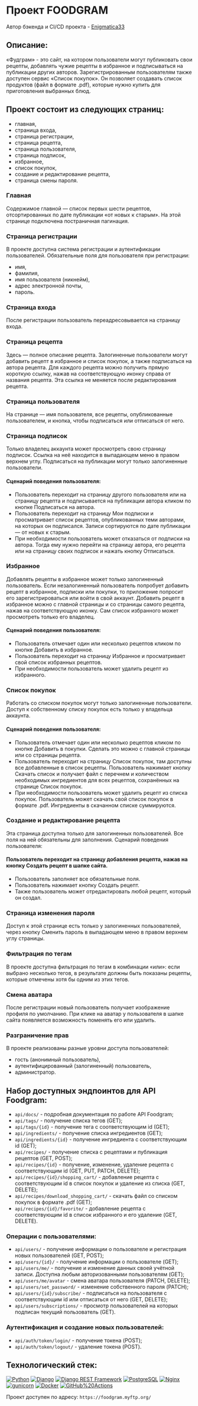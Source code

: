 # Проект FOODGRAM
Автор бэкенда и CI/CD проекта - [Enigmatica33](https://github.com/Enigmatica33)
## Описание: 
«Фудграм» - это сайт, на котором пользователи могут публиковать свои рецепты, добавлять чужие рецепты в избранное и подписываться на публикации других авторов. Зарегистрированным пользователям также доступен сервис «Список покупок». Он позволяет создавать список продуктов (файл в формате .pdf), которые нужно купить для приготовления выбранных блюд.

## Проект состоит из следующих страниц: 
* главная,
* страница входа,
* страница регистрации,
* страница рецепта,
* страница пользователя,
* страница подписок,
* избранное,
* список покупок,
* создание и редактирование рецепта,
* страница смены пароля.

### Главная 
Содержимое главной — список первых шести рецептов, отсортированных по дате публикации «от новых к старым». На этой странице подключена постраничная пагинация.

### Страница регистрации
В проекте доступна система регистрации и аутентификации пользователей. Обязательные поля для пользователя при регистрации:
* имя,
* фамилия,
* имя пользователя (никнейм),
* адрес электронной почты,
* пароль.

### Страница входа
После регистрации пользователь переадресовывается на страницу входа.

### Страница рецепта
Здесь — полное описание рецепта. Залогиненные пользователи могут добавить рецепт в избранное и список покупок, а также подписаться на автора рецепта. Для каждого рецепта можно получить прямую короткую ссылку, нажав на соответствующую иконку справа от названия рецепта. Эта ссылка не меняется после редактирования рецепта.

### Страница пользователя
На странице — имя пользователя, все рецепты, опубликованные пользователем, и кнопка, чтобы подписаться или отписаться от него.

### Страница подписок
Только владелец аккаунта может просмотреть свою страницу подписок. Ссылка на неё находится в выпадающем меню в правом верхнем углу. Подписаться на публикации могут только залогиненные пользователи.
#### Сценарий поведения пользователя:
* Пользователь переходит на страницу другого пользователя или на страницу рецепта и подписывается на публикации автора кликом по кнопке Подписаться на автора.
* Пользователь переходит на страницу Мои подписки и просматривает список рецептов, опубликованных теми авторами, на которых он подписался. Записи сортируются по дате публикации — от новых к старым.
* При необходимости пользователь может отказаться от подписки на автора. Тогда ему нужно перейти на страницу автора, его рецепта или на страницу своих подписок и нажать кнопку Отписаться.

### Избранное
Добавлять рецепты в избранное может только залогиненный пользователь. Если незалогиненный пользователь попробует добавить рецепт в избранное, подписки или покупки, то приложение попросит его зарегистрироваться или войти в свой аккаунт. Добавить рецепт в избранное можно с главной страницы и со страницы самого рецепта, нажав на соответствующую иконку.
Сам список избранного может просмотреть только его владелец.
#### Сценарий поведения пользователя:
* Пользователь отмечает один или несколько рецептов кликом по кнопке Добавить в избранное.
* Пользователь переходит на страницу Избранное и просматривает свой список избранных рецептов.
* При необходимости пользователь может удалить рецепт из избранного.

### Список покупок
Работать со списком покупок могут только залогиненные пользователи. Доступ к собственному списку покупок есть только у владельца аккаунта.
#### Сценарий поведения пользователя:
* Пользователь отмечает один или несколько рецептов кликом по кнопке Добавить в покупки. Сделать это можно с главной страницы или со страницы рецепта.
* Пользователь переходит на страницу Список покупок, там доступны все добавленные в список рецепты. Пользователь нажимает кнопку Скачать список и получает файл с перечнем и количеством необходимых ингредиентов для всех рецептов, сохранённых на странице Список покупок.
* При необходимости пользователь может удалить рецепт из списка покупок.
Пользователь может скачать свой список покупок в формате .pdf. Ингредиенты в скачанном списке суммируются.

### Создание и редактирование рецепта
Эта страница доступна только для залогиненных пользователей. Все поля на ней обязательны для заполнения. 
Сценарий поведения пользователя:
#### Пользователь переходит на страницу добавления рецепта, нажав на кнопку Создать рецепт в шапке сайта.
* Пользователь заполняет все обязательные поля.
* Пользователь нажимает кнопку Создать рецепт.
* Также пользователь может отредактировать любой рецепт, который он создал.

### Страница изменения пароля
Доступ к этой странице есть только у залогиненных пользователей, через кнопку Сменить пароль в выпадающем меню в правом верхнем углу страницы.

### Фильтрация по тегам
В проекте доступна фильтрация по тегам в комбинации «или»: если выбрано несколько тегов, в результате должны быть показаны рецепты, которые отмечены хотя бы одним из этих тегов. 

### Смена аватара
После регистрации новый пользователь получает изображение профиля по умолчанию. При клике на аватар у пользователя в шапке сайта появляется возможность поменять его или удалить.

### Разграничение прав
В проекте реализованы разные уровни доступа пользователей:
* гость (анонимный пользователь),
* аутентифицированный (залогиненный) пользователь,
* администратор.

## Набор доступных эндпоинтов для API Foodgram:
- ```api/docs/``` - подробная документация по работе API Foodgram;
- ```api/tags/``` - получение списка тегов (GET);
- ```api/tags/{id}``` - получение тега с соответствующим id (GET);
- ```api/ingredients/``` - получение списка ингредиентов (GET);
- ```api/ingredients/{id}``` - получение ингредиента с соответствующим id (GET);
- ```api/recipes/``` - получение списка с рецептами и публикация рецептов
     (GET, POST);
- ```api/recipes/{id}``` - получение, изменение, удаление рецепта с
     соответствующим id (GET, PUT, PATCH, DELETE);
- ```api/recipes/{id}/shopping_cart/``` - добавление рецепта с соответствующим
     id в список покупок и удаление из списка (GET, DELETE);
- ```api/recipes/download_shopping_cart/``` - скачать файл со списком покупок
     в формате .pdf (GET);
- ```api/recipes/{id}/favorite/``` - добавление рецепта с соответствующим id в
     список избранного и его удаление (GET, DELETE).


### Операции с пользователями:
- ```api/users/``` - получение информации о пользователе и регистрация новых
     пользователей (GET, POST);
- ```api/users/{id}/``` - получение информации о пользователе (GET);
- ```api/users/me/``` - получение и изменение данных своей учётной записи.
     Доступна любым авторизованными пользователям (GET);
- ```api/users/me/avatar``` - смена аватара пользователя (PATCH, DELETE);
- ```api/users/set_password/``` - изменение собственного пароля (PATCH);
- ```api/users/{id}/subscribe/``` - подписаться на пользователя с
     соответствующим id или отписаться от него (GET, DELETE);
- ```api/users/subscriptions/``` - просмотр пользователей на которых
     подписан текущий пользователь (GET).

### Аутентификация и создание новых пользователей:
- ```api/auth/token/login/``` - получение токена (POST);
- ```api/auth/token/logout/``` - удаление токена (POST).

## Технологический стек:
[![Python](https://img.shields.io/badge/-Python-464646?style=flat&logo=Python&logoColor=56C0C0&color=008080)](https://www.python.org/)
[![Django](https://img.shields.io/badge/-Django-464646?style=flat&logo=Django&logoColor=56C0C0&color=008080)](https://www.djangoproject.com/)
[![Django REST Framework](https://img.shields.io/badge/-Django%20REST%20Framework-464646?style=flat&logo=Django%20REST%20Framework&logoColor=56C0C0&color=008080)](https://www.django-rest-framework.org/)
[![PostgreSQL](https://img.shields.io/badge/-PostgreSQL-464646?style=flat&logo=PostgreSQL&logoColor=56C0C0&color=008080)](https://www.postgresql.org/)
[![Nginx](https://img.shields.io/badge/-NGINX-464646?style=flat&logo=NGINX&logoColor=56C0C0&color=008080)](https://nginx.org/ru/)
[![gunicorn](https://img.shields.io/badge/-gunicorn-464646?style=flat&logo=gunicorn&logoColor=56C0C0&color=008080)](https://gunicorn.org/)
[![Docker](https://img.shields.io/badge/-Docker-464646?style=flat&logo=Docker&logoColor=56C0C0&color=008080)](https://www.docker.com/)
[![GitHub%20Actions](https://img.shields.io/badge/-GitHub%20Actions-464646?style=flat&logo=GitHub%20actions&logoColor=56C0C0&color=008080)](https://github.com/features/actions)

Проект доступен по адресу:
```https://foodgram.myftp.org/```